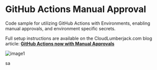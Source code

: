   # GitHub Actions Manual Approval

Code sample for utilizing GitHub Actions with Environments, enabling manual approvals, and environment specific secrets.

Full setup instructions are available on the CloudLumberjack.com blog article: [**GitHub Actions now with Manual Approvals**](https://cloudlumberjack.com/posts/github-actions-approvals/) 

![image1](https://cloudlumberjack.com/assets/img/gh-approvals/notification1.png)
 
sa
  
